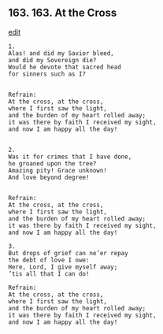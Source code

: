
## 163.  163. At the Cross
[edit](https://docs.google.com/document/d/1xNlv_gi5evNhlFEmlyT9sdP3rXHvk%2DDn/edit?mode=html)






    1.
    Alas! and did my Savior bleed,
    and did my Sovereign die?
    Would he devote that sacred head
    for sinners such as I?


    Refrain:
    At the cross, at the cross,
    where I first saw the light,
    and the burden of my heart rolled away;
    it was there by faith I received my sight,
    and now I am happy all the day!


    2.
    Was it for crimes that I have done,
    he groaned upon the tree?
    Amazing pity! Grace unknown!
    And love beyond degree!


    Refrain:
    At the cross, at the cross,
    where I first saw the light,
    and the burden of my heart rolled away;
    it was there by faith I received my sight,
    and now I am happy all the day!

    3.
    But drops of grief can ne’er repay
    the debt of love I owe:
    Here, Lord, I give myself away;
    ’tis all that I can do!

    Refrain:
    At the cross, at the cross,
    where I first saw the light,
    and the burden of my heart rolled away;
    it was there by faith I received my sight,
    and now I am happy all the day!

